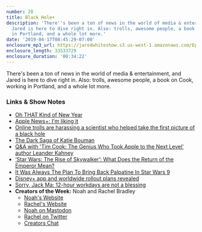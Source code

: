 ```yaml
---
number: 28
title: Black Hole+
description: 'There''s been a ton of news in the world of media & entertainment, and
  Jared is here to dive right in. Also: trolls, awesome people, a book on Cook, working
  in Portland, and a whole lot more.'
date: '2019-04-17T08:45:29-07:00'
enclosure_mp3_url: https://jaredwhiteshow.s3.us-west-1.amazonaws.com/Episode%2028%20-%20Black%20Hole.mp3
enclosure_length: 33533729
enclosure_duration: '00:34:22'
---
```


There's been a ton of news in the world of media & entertainment, and Jared is here to dive right in. Also: trolls, awesome people, a book on Cook, working in Portland, and a whole lot more.

### Links & Show Notes

* [Oh THAT Kind of New Year](https://jaredwhite.com/articles/oh-that-kind-of-new-year)
* [Apple News+: I'm liking it](https://jaredwhite.com/links/20190409/1)
* [Online trolls are harassing a scientist who helped take the first picture of a black hole](https://www.theverge.com/2019/4/13/18308652/katie-bouman-black-hole-science-internet)
* [The Dark Saga of Katie Bouman](https://www.theatlantic.com/science/archive/2019/04/katie-bouman-black-hole/587137/)
* [Q&A with 'Tim Cook: The Genius Who Took Apple to the Next Level' author Leander Kahney](https://appleinsider.com/articles/19/04/14/qa-with-tim-cook-the-genius-who-took-apple-to-the-next-level-author-leander-kahney)
* [‘Star Wars: The Rise of Skywalker’: What Does the Return of the Emperor Mean?](http://collider.com/star-wars-9-trailer-laugh-explained)
* [It Was Always The Plan To Bring Back Palpatine In Star Wars 9](https://screenrant.com/star-wars-9-palpatine-return-always-planned/)
* [Disney+ app and worldwide rollout plans revealed](https://www.engadget.com/2019/04/11/disney-plus/)
* [Sorry, Jack Ma: 12-hour workdays are not a blessing](https://www.fastcompany.com/90335059/alibaba-founder-jack-ma-says-12-hour-workdays-are-a-blessing-but-hes-wrong)
* **Creators of the Week:** Noah and Rachel Bradley
  * [Noah's Website](https://noahbradley.com)
  * [Rachel's Website](https://www.imrachelbradley.com)
  * [Noah on Mastodon](https://mastodon.art/@noahbradley)
  * [Rachel on Twitter](https://twitter.com/imrachelbradley)
  * [Creators Chat](https://creators.chat)